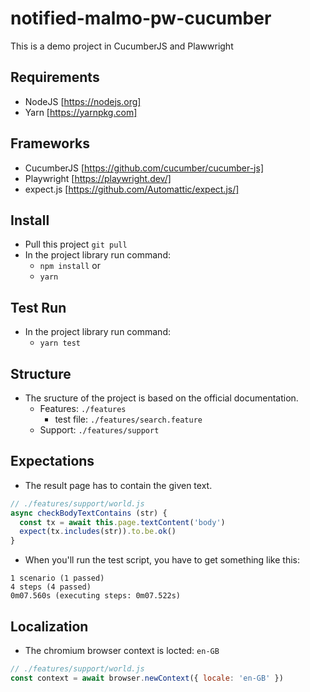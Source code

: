# notified-malmo-pw-cucumber

This is a demo project in CucumberJS and Plawwright

## Requirements

- NodeJS [https://nodejs.org]
- Yarn [https://yarnpkg.com]

## Frameworks

- CucumberJS [https://github.com/cucumber/cucumber-js]
- Playwright [https://playwright.dev/]
- expect.js [https://github.com/Automattic/expect.js/]

## Install

- Pull this project `git pull`
- In the project library run command:
  - `npm install` or
  - `yarn`

## Test Run

- In the project library run command:
  - `yarn test`

## Structure

- The sructure of the project is based on the official documentation.
  - Features: `./features`
    - test file: `./features/search.feature`
  - Support: `./features/support`

## Expectations

- The result page has to contain the given text.

```javascript
// ./features/support/world.js
async checkBodyTextContains (str) {
  const tx = await this.page.textContent('body')
  expect(tx.includes(str)).to.be.ok()
}
```

- When you'll run the test script, you have to get something like this:

```text
1 scenario (1 passed)
4 steps (4 passed)
0m07.560s (executing steps: 0m07.522s)
```

## Localization

- The chromium browser context is locted: `en-GB`

```javascript
// ./features/support/world.js
const context = await browser.newContext({ locale: 'en-GB' })
```
